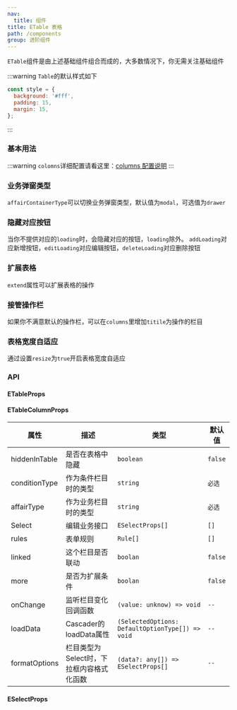 ```yaml
---
nav:
  title: 组件
title: ETable 表格
path: /components
group: 进阶组件
---
```


`ETable`组件是由上述基础组件组合而成的，大多数情况下，你无需关注基础组件

:::warning
`Table`的默认样式如下

```js
const style = {
  background: '#fff',
  padding: 15,
  margin: 15,
};
```

:::

### 基本用法

<code background="#eee" compact="true" src="./demo/all.jsx"></code>
:::warning
`colomns`详细配置请看这里：[columns 配置说明](https://mmdctjj.github.io/raetable/guide/columns#columns%E9%85%8D%E7%BD%AE%E8%AF%B4%E6%98%8E)
:::

### 业务弹窗类型

`affairContainerType`可以切换业务弹窗类型，默认值为`modal`，可选值为`drawer`
<code compact="true" src="./demo/drawer.jsx"></code>

### 隐藏对应按钮

当你不提供对应的`loading`时，会隐藏对应的按钮，`loading`除外。
`addLoading`对应新增按钮，`editLoading`对应编辑按钮，`deleteLoading`对应删除按钮
<code compact="true" src="./demo/loading.jsx"></code>

### 扩展表格

`extend`属性可以扩展表格的操作
<code compact="true" src="./demo/extend.jsx"></code>

### 接管操作栏

如果你不满意默认的操作栏，可以在`columns`里增加`titile`为操作的栏目
<code compact="true" src="./demo/action.jsx"></code>

### 表格宽度自适应

通过设置`resize`为`true`开启表格宽度自适应
<code compact="true" src="./demo/resizeTable.jsx"></code>

### API

#### ETableProps

<API id="__ETableProps"></API>

#### ETableColumnProps
|属性|描述|类型|默认值|
|---|---|---|---|
|hiddenInTable|是否在表格中隐藏|`boolean`|`false`|
|conditionType|作为条件栏目时的类型|`string`|`必选`|
|affairType|作为业务栏目时的类型|`string`|`必选`|
|Select|编辑业务接口|`ESelectProps[]`|`[]`|
|rules|表单规则|`Rule[]`|`[]`|
|linked|这个栏目是否联动|`boolan`|`false`|
|more|是否为扩展条件|`boolan`|`false`|
|onChange|监听栏目变化回调函数|`(value: unknow) => void`|`--`|
|loadData|Cascader的loadData属性|`(SelectedOptions: DefaultOptionType[]) => void`|`--`|
|formatOptions|栏目类型为Select时，下拉框内容格式化函数|`(data?: any[]) => ESelectProps[]`|`--`|

#### ESelectProps

<API id="_ESelect"></API>
